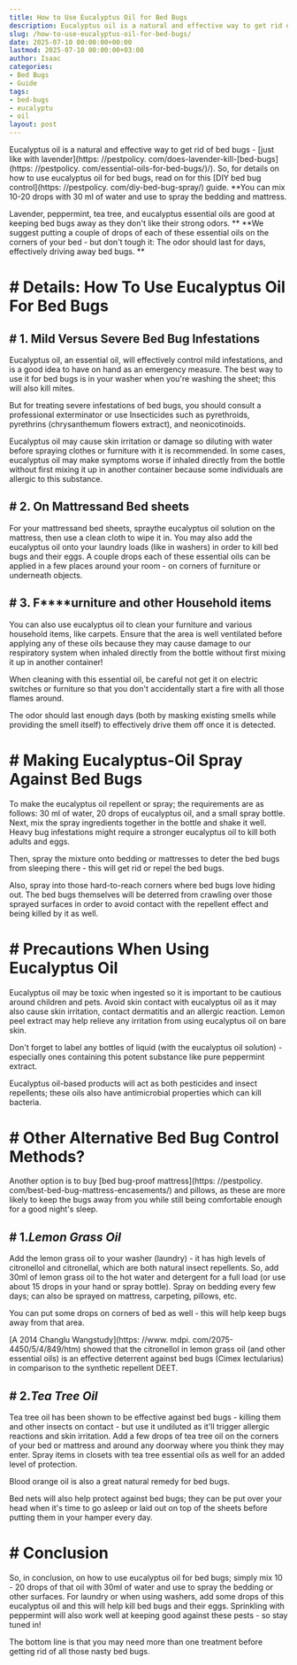 ```yaml
---
title: How to Use Eucalyptus Oil for Bed Bugs
description: Eucalyptus oil is a natural and effective way to get rid of bed bugs - just like with lavender . So, for details on how to use eucalyptus oil for bed bugs,...
slug: /how-to-use-eucalyptus-oil-for-bed-bugs/
date: 2025-07-10 00:00:00+00:00
lastmod: 2025-07-10 00:00:00+03:00
author: Isaac
categories:
- Bed Bugs
- Guide
tags:
- bed-bugs
- eucalyptu
- oil
layout: post
---
```


Eucalyptus oil is a natural and effective way to get rid of bed bugs - [just like with lavender](https: //pestpolicy. com/does-lavender-kill-[bed-bugs](https: //pestpolicy. com/essential-oils-for-bed-bugs/)/). So, for details on how to use eucalyptus oil for bed bugs, read on for this [DIY bed bug control](https: //pestpolicy. com/diy-bed-bug-spray/) guide. **You can mix 10-20 drops with 30 ml of water and use to spray the bedding and mattress.

Lavender, peppermint, tea tree, and eucalyptus essential oils are good at keeping bed bugs away as they don't like their strong odors. ** **We suggest putting a couple of drops of each of these essential oils on the corners of your bed - but don't tough it: The odor should last for days, effectively driving away bed bugs. **

# # Details: How To Use Eucalyptus Oil For Bed Bugs

## # 1. Mild Versus Severe Bed Bug Infestations

Eucalyptus oil, an essential oil, will effectively control mild infestations, and is a good idea to have on hand as an emergency measure. The best way to use it for bed bugs is in your washer when you're washing the sheet; this will also kill mites.

But for treating severe infestations of bed bugs, you should consult a professional exterminator or use Insecticides such as pyrethroids, pyrethrins (chrysanthemum flowers extract), and neonicotinoids.

Eucalyptus oil may cause skin irritation or damage so diluting with water before spraying clothes or furniture with it is recommended. In some cases, eucalyptus oil may make symptoms worse if inhaled directly from the bottle without first mixing it up in another container because some individuals are allergic to this substance.

## # 2. On Mattressand Bed sheets

For your mattressand bed sheets, spraythe eucalyptus oil solution on the mattress, then use a clean cloth to wipe it in. You may also add the eucalyptus oil onto your laundry loads (like in washers) in order to kill bed bugs and their eggs. A couple drops each of these essential oils can be applied in a few places around your room - on corners of furniture or underneath objects.

## # **3. F****urniture and other Household items**

You can also use eucalyptus oil to clean your furniture and various household items, like carpets. Ensure that the area is well ventilated before applying any of these oils because they may cause damage to our respiratory system when inhaled directly from the bottle without first mixing it up in another container!

When cleaning with this essential oil, be careful not get it on electric switches or furniture so that you don't accidentally start a fire with all those flames around.

The odor should last enough days (both by masking existing smells while providing the smell itself) to effectively drive them off once it is detected.

# # **Making Eucalyptus-Oil Spray Against Bed Bugs**

To make the eucalyptus oil repellent or spray; the requirements are as follows: 30 ml of water, 20 drops of eucalyptus oil, and a small spray bottle. Next, mix the spray ingredients together in the bottle and shake it well. Heavy bug infestations might require a stronger eucalyptus oil to kill both adults and eggs.

Then, spray the mixture onto bedding or mattresses to deter the bed bugs from sleeping there - this will get rid or repel the bed bugs.

Also, spray into those hard-to-reach corners where bed bugs love hiding out. The bed bugs themselves will be deterred from crawling over those sprayed surfaces in order to avoid contact with the repellent effect and being killed by it as well.

# # Precautions When Using Eucalyptus Oil

Eucalyptus oil may be toxic when ingested so it is important to be cautious around children and pets. Avoid skin contact with eucalyptus oil as it may also cause skin irritation, contact dermatitis and an allergic reaction. Lemon peel extract may help relieve any irritation from using eucalyptus oil on bare skin.

Don't forget to label any bottles of liquid (with the eucalyptus oil solution) - especially ones containing this potent substance like pure peppermint extract.

Eucalyptus oil-based products will act as both pesticides and insect repellents; these oils also have antimicrobial properties which can kill bacteria.

# # Other Alternative Bed Bug Control Methods?

Another option is to buy [bed bug-proof mattress](https: //pestpolicy. com/best-bed-bug-mattress-encasements/) and pillows, as these are more likely to keep the bugs away from you while still being comfortable enough for a good night's sleep.

## # 1.*Lemon Grass Oil*

Add the lemon grass oil to your washer (laundry) - it has high levels of citronellol and citronellal, which are both natural insect repellents. So, add 30ml of lemon grass oil to the hot water and detergent for a full load (or use about 15 drops in your hand or spray bottle). Spray on bedding every few days; can also be sprayed on mattress, carpeting, pillows, etc.

You can put some drops on corners of bed as well - this will help keep bugs away from that area.

[A 2014 Changlu Wangstudy](https: //www. mdpi. com/2075-4450/5/4/849/htm) showed that the citronellol in lemon grass oil (and other essential oils) is an effective deterrent against bed bugs (Cimex lectularius) in comparison to the synthetic repellent DEET.

## # 2.*Tea Tree Oil*

Tea tree oil has been shown to be effective against bed bugs - killing them and other insects on contact - but use it undiluted as it'll trigger allergic reactions and skin irritation. Add a few drops of tea tree oil on the corners of your bed or mattress and around any doorway where you think they may enter. Spray items in closets with tea tree essential oils as well for an added level of protection.

Blood orange oil is also a great natural remedy for bed bugs.

Bed nets will also help protect against bed bugs; they can be put over your head when it's time to go asleep or laid out on top of the sheets before putting them in your hamper every day.

# # Conclusion

So, in conclusion, on how to use eucalyptus oil for bed bugs; simply mix 10 - 20 drops of that oil with 30ml of water and use to spray the bedding or other surfaces. For laundry or when using washers, add some drops of this eucalyptus oil and this will help kill bed bugs and their eggs. Sprinkling with peppermint will also work well at keeping good against these pests - so stay tuned in!

The bottom line is that you may need more than one treatment before getting rid of all those nasty bed bugs.

